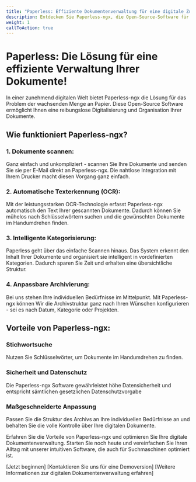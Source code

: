 ```yaml
---
title: "Paperless: Effiziente Dokumentenverwaltung für eine digitale Zukunft"
description: Entdecken Sie Paperless-ngx, die Open-Source-Software für die mühelose Digitalisierung und intelligente Dokumentenorganisation. Scannen, suchen und sicher aufbewahren - optimieren Sie Ihre Abläufe noch heute.
weight: 1
callToAction: true
---
```


# Paperless: Die Lösung für eine effiziente Verwaltung Ihrer Dokumente!

In einer zunehmend digitalen Welt bietet Paperless-ngx die Lösung für das Problem der wachsenden Menge an Papier. Diese Open-Source Software ermöglicht Ihnen eine reibungslose Digitalisierung und Organisation Ihrer Dokumente.

## Wie funktioniert Paperless-ngx?

### 1. Dokumente scannen:
Ganz einfach und unkompliziert - scannen Sie Ihre Dokumente und senden Sie sie per E-Mail direkt an Paperless-ngx. Die nahtlose Integration mit Ihrem Drucker macht diesen Vorgang ganz einfach.

### 2. Automatische Texterkennung (OCR):
Mit der leistungsstarken OCR-Technologie erfasst Paperless-ngx automatisch den Text Ihrer gescannten Dokumente. Dadurch können Sie mühelos nach Schlüsselwörtern suchen und die gewünschten Dokumente im Handumdrehen finden.

### 3. Intelligente Kategorisierung:
Paperless geht über das einfache Scannen hinaus. Das System erkennt den Inhalt Ihrer Dokumente und organisiert sie intelligent in vordefinierten Kategorien. Dadurch sparen Sie Zeit und erhalten eine übersichtliche Struktur.

### 4. Anpassbare Archivierung:
Bei uns stehen Ihre individuellen Bedürfnisse im Mittelpunkt. Mit Paperless-ngx können Wir die Archivstruktur ganz nach Ihren Wünschen konfigurieren - sei es nach Datum, Kategorie oder Projekten.

## Vorteile von Paperless-ngx:

### Stichwortsuche
Nutzen Sie Schlüsselwörter, um Dokumente im Handumdrehen zu finden.

### Sicherheit und Datenschutz
Die Paperless-ngx Software gewährleistet höhe Datensicherheit und entspricht sämtlichen gesetzlichen Datenschutzvorgabe

### Maßgeschneiderte Anpassung 
Passen Sie die Struktur des Archivs an Ihre individuellen Bedürfnisse an und behalten Sie die volle Kontrolle über Ihre digitalen Dokumente.

Erfahren Sie die Vorteile von Paperless-ngx und optimieren Sie Ihre digitale Dokumentenverwaltung. Starten Sie noch heute und vereinfachen Sie Ihren Alltag mit unserer intuitiven Software, die auch für Suchmaschinen optimiert ist.

[Jetzt beginnen] [Kontaktieren Sie uns für eine Demoversion] [Weitere Informationen zur digitalen Dokumentenverwaltung erfahren]
